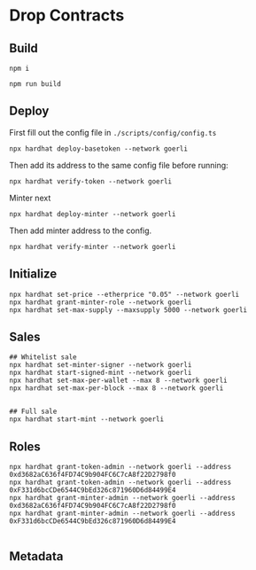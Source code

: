 # Drop Contracts

## Build

```
npm i
```

```
npm run build
```

## Deploy

First fill out the config file in `./scripts/config/config.ts`

```
npx hardhat deploy-basetoken --network goerli
```

Then add its address to the same config file before running:


```
npx hardhat verify-token --network goerli   
```

Minter next

```
npx hardhat deploy-minter --network goerli
```

Then add minter address to the config.

```
npx hardhat verify-minter --network goerli
```

## Initialize


```
npx hardhat set-price --etherprice "0.05" --network goerli
npx hardhat grant-minter-role --network goerli
npx hardhat set-max-supply --maxsupply 5000 --network goerli
```

## Sales

```
## Whitelist sale
npx hardhat set-minter-signer --network goerli
npx hardhat start-signed-mint --network goerli
npx hardhat set-max-per-wallet --max 8 --network goerli
npx hardhat set-max-per-block --max 8 --network goerli


## Full sale
npx hardhat start-mint --network goerli
```

## Roles

```
npx hardhat grant-token-admin --network goerli --address 0xd3682aC636f4FD74C9b904FC6C7cA8f22D2798f0
npx hardhat grant-token-admin --network goerli --address 0xF331d6bcCDe6544C9bEd326c871960D6d84499E4
npx hardhat grant-minter-admin --network goerli --address 0xd3682aC636f4FD74C9b904FC6C7cA8f22D2798f0
npx hardhat grant-minter-admin --network goerli --address 0xF331d6bcCDe6544C9bEd326c871960D6d84499E4


```

## Metadata


